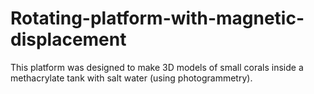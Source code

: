 # Rotating-platform-with-magnetic-displacement
This platform was designed to make 3D models of small corals inside a methacrylate tank with salt water (using photogrammetry).
